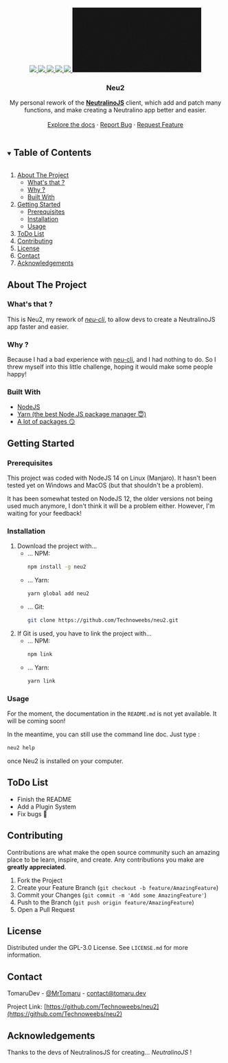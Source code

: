 <p align="center">
  <a href="https://github.com/Technoweebs/neu2/graphs/contributors">
    <img src="https://img.shields.io/github/contributors/Technoweebs/neu2.svg?style=for-the-badge">
  </a>
  <a href="https://github.com/Technoweebs/neu2/graphs/commit-activity">
    <img src="https://img.shields.io/github/last-commit/Technoweebs/neu2?style=for-the-badge">
  </a>
  <a href="https://github.com/Technoweebs/neu2/stargazers">
    <img src="https://img.shields.io/github/stars/Technoweebs/neu2.svg?style=for-the-badge">
  </a>
  <a href="https://github.com/Technoweebs/neu2/issues">
    <img src="https://img.shields.io/github/issues/Technoweebs/neu2.svg?style=for-the-badge">
  </a>
  <a href="https://github.com/Technoweebs/neu2/blob/main/LICENSE.md">
    <img src="https://img.shields.io/github/license/Technoweebs/neu2.svg?style=for-the-badge">
  </a>
  <a href="https://github.com/Technoweebs/neu2">
    <img src="assets/neu2.gif" alt="Logo" width="300" height="150">
  </a>

  <h3 align="center">Neu2</h3>

  <p align="center">
    My personal rework of the <a href="https://neutralino.js.org"><strong>NeutralinoJS</strong></a> client, which add and patch many functions, and make creating a Neutralino app better and easier.
    <br />
    <br />
    <a href="https://github.com/Technoweebs/neu2">Explore the docs</a>
    ·
    <a href="https://github.com/Technoweebs/neu2/issues">Report Bug</a>
    ·
    <a href="https://github.com/Technoweebs/neu2/issues">Request Feature</a>
  </p>
</p>

<details open="open">
  <summary><h2 style="display: inline-block">Table of Contents</h2></summary>
  <ol>
    <li>
      <a href="#about-the-project">About The Project</a>
      <ul>
	  	<li><a href="#whats-that">What's that ?</a></li>
		<li><a href="#why">Why ?</a></li>
        <li><a href="#built-with">Built With</a></li>
      </ul>
    </li>
    <li>
      <a href="#getting-started">Getting Started</a>
      <ul>
        <li><a href="#prerequisites">Prerequisites</a></li>
        <li><a href="#installation">Installation</a></li>
    	<li><a href="#usage">Usage</a></li>
      </ul>
    </li>
    <li><a href="#todo-list">ToDo List</a></li>
    <li><a href="#contributing">Contributing</a></li>
    <li><a href="#license">License</a></li>
    <li><a href="#contact">Contact</a></li>
    <li><a href="#acknowledgements">Acknowledgements</a></li>
  </ol>
</details>

## About The Project
### What's that ?
This is Neu2, my rework of [*neu-cli*](https://github.com/neutralinojs/neutralinojs-cli), to allow devs to create a NeutralinoJS app faster and easier.

### Why ?
Because I had a bad experience with [neu-cli](https://github.com/neutralinojs/neutralinojs-cli), and I had nothing to do. So I threw myself into this little challenge, hoping it would make some people happy!

### Built With
* [NodeJS](https://nodejs.org/)
* [Yarn (the best Node.JS package manager 😇)](https://yarnpkg.com/)
* [A lot of packages 😏](https://github.com/Technoweebs/neu2/blob/main/package.json)

## Getting Started
### Prerequisites
This project was coded with NodeJS 14 on Linux (Manjaro).
It hasn't been tested yet on Windows and MacOS (but that shouldn't be a problem).

It has been somewhat tested on NodeJS 12, the older versions not being used much anymore, I don't think it will be a problem either. However, I'm waiting for your feedback!

### Installation
1. Download the project with...
   * ... NPM:
     ```bash
     npm install -g neu2
     ```
   * ... Yarn:
     ```bash
     yarn global add neu2
     ```
   * ... Git:
     ```bash
     git clone https://github.com/Technoweebs/neu2.git
     ```
2. If Git is used, you have to link the project with...
   * ... NPM:
     ```bash
	 npm link
     ```
   * ... Yarn:
     ```bash
	 yarn link
     ```

### Usage
For the moment, the documentation in the `README.md` is not yet available. It will be coming soon!

In the meantime, you can still use the command line doc. Just type :
```bash
neu2 help
```
once Neu2 is installed on your computer.

## ToDo List
  * Finish the README
  * Add a Plugin System
  * Fix bugs 🐞

## Contributing
Contributions are what make the open source community such an amazing place to be learn, inspire, and create. Any contributions you make are **greatly appreciated**.

1. Fork the Project
2. Create your Feature Branch (`git checkout -b feature/AmazingFeature`)
3. Commit your Changes (`git commit -m 'Add some AmazingFeature'`)
4. Push to the Branch (`git push origin feature/AmazingFeature`)
5. Open a Pull Request

## License
Distributed under the GPL-3.0 License. See `LICENSE.md` for more information.

## Contact
TomaruDev - [@MrTomaru](https://twitter.com/MrTomaru) - contact@tomaru.dev

Project Link: [https://github.com/Technoweebs/neu2](https://github.com/Technoweebs/neu2)

## Acknowledgements
Thanks to the devs of NeutralinosJS for creating... *NeutralinoJS* !